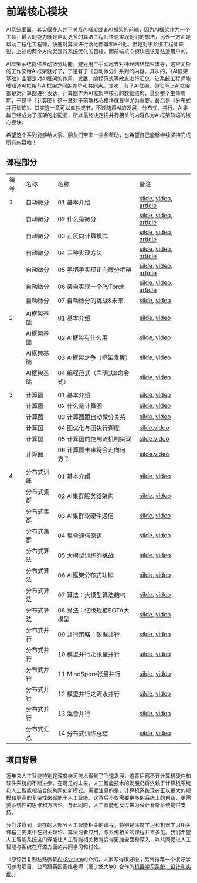 # 前端核心模块

AI系统里面，其实很多人并不关系AI框架或者AI框架的前端，因为AI框架作为一个工具，最大的能力就是帮助更多的算法工程师快速实现他们的想法，另外一方面是帮助工程化工程师，快速对算法进行落地部署和API化。但是对于系统工程师来说，上述的两个方向就是其系统优化的目标，而前端核心模块应该是贴近用户的。

AI框架系统提供自动微分功能，避免用户手动地去对神经网络模型求导，这些复杂的工作交给AI框架就好了，于是有了《自动微分》系列的内容。其次的，《AI框架基础》主要是对AI框架的作用、发展、编程范式等散点进行汇总，让系统工程师能够知道AI框架与AI框架之间的差异和共同点。其次，有了AI框架，但实际上AI框架都是对计算图进行表达，计算图作为AI框架中核心的数据结构，贯穿整个生命周期，于是乎《计算图》这一章对于前端核心模块就显得尤为重要。最后是《分布式并行训练》，其实这一章可以单独成节，不过随着AI的发展，分布式、并行、AI集群已经成为了框架的必配品，所以最终决定把并行相关的内容作为AI框架前端的核心模块。

希望这个系列能够给大家、朋友们带来一些些帮助，也希望自己能够继续坚持完成所有内容哈！

## 课程部分

|     |        |                   |                                                                                                                                                      |
| --- | ------ | ----------------- | ---------------------------------------------------------------------------------------------------------------------------------------------------- |
| 编号  | 名称     | 名称                | 备注                                                                                                                                                   |
| 1   | 自动微分   | 01 基本介绍           | [silde](./AutoDiff/01.introduction.pptx), [video](https://www.bilibili.com/video/BV1FV4y1T7zp/), [article](https://zhuanlan.zhihu.com/p/518198564)   |
|     | 自动微分   | 02 什么是微分          | [silde](./AutoDiff/02.base_concept.pptx), [video](https://www.bilibili.com/video/BV1Ld4y1M7GJ/), [article](https://zhuanlan.zhihu.com/p/518198564)   |
|     | 自动微分   | 03 正反向计算模式        | [silde](./AutoDiff/03.grad_mode.pptx), [video](https://www.bilibili.com/video/BV1zD4y117bL/), [article](https://zhuanlan.zhihu.com/p/518296942)      |
|     | 自动微分   | 04 三种实现方法         | [silde](./AutoDiff/04.grad_mode.pptx), [video](https://www.bilibili.com/video/BV1BN4y1P76t/), [article](https://zhuanlan.zhihu.com/p/520065656)      |
|     | 自动微分   | 05 手把手实现正向微分框架    | [silde](./AutoDiff/05.forward_mode.ipynb), [video](https://www.bilibili.com/video/BV1Ne4y1p7WU/), [article](https://zhuanlan.zhihu.com/p/520451681)  |
|     | 自动微分   | 06 亲自实现一个PyTorch  | [silde](./AutoDiff/06.reversed_mode.ipynb), [video](https://www.bilibili.com/video/BV1ae4y1z7E6/), [article](https://zhuanlan.zhihu.com/p/547865589) |
|     | 自动微分   | 07 自动微分的挑战&未来     | [silde](./AutoDiff/07.challenge.pptx), [video](https://www.bilibili.com/video/BV17e4y1z73W/)                                                         |
|     |        |                   |                                                                                                                                                      |
| 2   | AI框架基础 | 01 基本介绍           | [silde](./Foundation/01.introduction.pptx), [video](https://www.bilibili.com/video/BV1he4y1z7oD/?vd_source=26de035c60e6c7f810371fdfd13d14b6)         |
|     | AI框架基础 | 02 AI框架有什么用       | [silde](./Foundation/02.fundamentals.pptx), [video](https://www.bilibili.com/video/BV1fd4y1q7qk/?vd_source=26de035c60e6c7f810371fdfd13d14b6)         |
|     | AI框架基础 | 03 AI框架之争（框架发展）   | [silde](./Foundation/03.history.pptx), [video](https://www.bilibili.com/video/BV1C8411x7Kn/?vd_source=26de035c60e6c7f810371fdfd13d14b6)              |
|     | AI框架基础 | 04 编程范式（声明式&命令式）  | [silde](./Foundation/04.programing.pptx), [video](https://www.bilibili.com/video/BV1gR4y1o7WT/?vd_source=26de035c60e6c7f810371fdfd13d14b6)           |
|     |        |                   |                                                                                                                                                      |
| 3   | 计算图    | 01 基本介绍           | [silde](./DataFlow/01.introduction.pptx), [video](https://www.bilibili.com/video/BV1cG411E7gV/)                                                      |
|     | 计算图    | 02 什么是计算图         | [silde](./DataFlow/02.computation_graph.pptx), [video](https://www.bilibili.com/video/BV1rR4y197HM/)                                                 |
|     | 计算图    | 03 计算图跟自动微分关系     | [silde](./DataFlow/03.atuodiff.pptx), [video](https://www.bilibili.com/video/BV1S24y197FU/)                                                          |
|     | 计算图    | 04 图优化与图执行调度      | [silde](./DataFlow/04.dispatch.pptx),[video](https://www.bilibili.com/video/BV1hD4y1k7Ty/)                                                           |
|     | 计算图    | 05 计算图的控制流机制实现    | [silde](./DataFlow/05.control_flow.pptx),[video](https://www.bilibili.com/video/BV17P41177Pk/)                                                       |
|     | 计算图    | 06 计算图未来将会走向何方？   | [silde](./DataFlow/06.future.pptx),[video](https://www.bilibili.com/video/BV1hm4y1A7Nv/)                                                             |
|     |        |                   |                                                                                                                                                      |
| 4   | 分布式训练  | 01 基本介绍           | [silde](./Frontend/Distribution/01.introduction.pptx), [video](https://www.bilibili.com/video/BV1ge411L7mi/)                                         |
|     | 分布式集群  | 02 AI集群服务器架构      | [silde](./Frontend/Distribution/04.architecture.pptx), [video](https://www.bilibili.com/video/BV1fg41187rc/)                                         |
|     | 分布式集群  | 03 AI集群软硬件通信      | [silde](./Frontend/Distribution/05.1.communication.pptx), [video](https://www.bilibili.com/video/BV14P4y1S7u4/)                                      |
|     | 分布式集群  | 04 集合通信原语         | [silde](./Frontend/Distribution/05.2.primitive.pptx), [video](https://www.bilibili.com/video/BV1te4y1e7vz/)                                          |
|     | 分布式算法  | 05 大模型训练的挑战       | [silde](./Frontend/Distribution/02.challenge.pptx), [video](https://www.bilibili.com/video/BV1n8411s7f3/)                                            |
|     | 分布式算法  | 06 AI框架分布式功能      | [silde](./Frontend/Distribution/03.system.pptx), [video](https://www.bilibili.com/video/BV1Y14y1576A/)                                               |
|     | 分布式算法  | 07 算法：大模型算法结构     | [silde](./Frontend/Distribution/06.algorithm_arch.pptx), [video](https://www.bilibili.com/video/BV1Mt4y1M7SE/)                                       |
|     | 分布式算法  | 08 算法：亿级规模SOTA大模型 | [silde](./Frontend/Distribution/06.algorithm_arch.pptx), [video](https://www.bilibili.com/video/BV1em4y1F7ay/)                                       |
|     | 分布式并行  | 09 并行策略：数据并行      | [silde](./Frontend/Distribution/07.1.data_parallel.pptx), [video](https://www.bilibili.com/video/BV1JK411S7gL/)                                      |
|     | 分布式并行  | 10 模型并行之张量并行      | [silde](./Frontend/Distribution/07.2.model_parallel.pptx), [video](https://www.bilibili.com/video/BV1vt4y1K7wT/)                                     |
|     | 分布式并行  | 11 MindSpore张量并行  | [silde](./Frontend/Distribution/07.2.model_parallel.pptx), [video](https://www.bilibili.com/video/BV1vt4y1K7wT/)                                     |
|     | 分布式并行  | 12 模型并行之流水并行      | [silde](./Frontend/Distribution/07.3.pipeline_parallel.pptx), [video](https://www.bilibili.com/video/BV1WD4y1t7Ba/)                                  |
|     | 分布式并行  | 13 混合并行           | [silde](./Frontend/Distribution/08.hybrid_parallel.pptx), [video](https://www.bilibili.com/video/BV1gD4y1t7Ut/)                                      |
|     | 分布式汇总  | 14 分布式训练总结        | [silde](./Frontend/Distribution/10.summary.pptx), [video](https://www.bilibili.com/video/BV1av4y1S7DQ/)                                              |

## 项目背景

近年来人工智能特别是深度学习技术得到了飞速发展，这背后离不开计算机硬件和软件系统的不断进步。在可见的未来，人工智能技术的发展仍将依赖于计算机系统和人工智能相结合的共同创新模式。需要注意的是，计算机系统现在正以更大的规模和更高的复杂性来赋能于人工智能，这背后不仅需要更多的系统上的创新，更需要系统性的思维和方法论。与此同时，人工智能也反过来为设计复杂系统提供支持。

我们注意到，现在的大部分人工智能相关的课程，特别是深度学习和机器学习相关课程主要集中在相关理论、算法或者应用，与系统相关的课程并不多见。我们希望人工智能系统这门课能让人工智能相关教育变得更加全面和深入，以共同促进人工智能与系统在开源方面的共同学习和讨论。

（原谅我复制粘贴微软[AI-System](https://github.com/microsoft/AI-System)的介绍，人家写得很好啦；另外推荐一个很好学习参考项目，公司跟英国麦络老师（爱丁堡大学）合作的[机器学习系统：设计和实现](https://github.com/openmlsys/openmlsys-zh)。）
